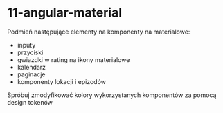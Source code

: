 # 11-angular-material

Podmień następujące elementy na komponenty na materialowe:

- inputy
- przyciski
- gwiazdki w rating na ikony materialowe
- kalendarz
- paginacje
- komponenty lokacji i epizodów

Spróbuj zmodyfikować kolory wykorzystanych komponentów za pomocą design tokenów
